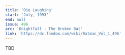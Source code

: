 ```yaml
---
title: 'Die Laughing'
start: 'July, 1993'
end: null
issue: 496
arc: 'Knightfall - The Broken Bat'
link: 'https://dc.fandom.com/wiki/Batman_Vol_1_496'
---
```


TBD
